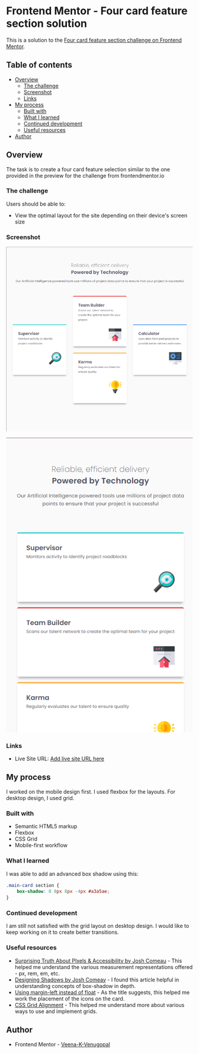 # Frontend Mentor - Four card feature section solution

This is a solution to the [Four card feature section challenge on Frontend Mentor](https://www.frontendmentor.io/challenges/four-card-feature-section-weK1eFYK). 

## Table of contents

- [Overview](#overview)
  - [The challenge](#the-challenge)
  - [Screenshot](#screenshot)
  - [Links](#links)
- [My process](#my-process)
  - [Built with](#built-with)
  - [What I learned](#what-i-learned)
  - [Continued development](#continued-development)
  - [Useful resources](#useful-resources)
- [Author](#author)

## Overview

The task is to create a four card feature selection similar to the one provided in the preview for the challenge from frontendmentor.io

### The challenge

Users should be able to:

- View the optimal layout for the site depending on their device's screen size

### Screenshot

![Desktop](./screenshot1.png)

![Mobile](./screenshot2.png)

### Links

- Live Site URL: [Add live site URL here](https://veena-k-venugopal.github.io/fm-four-card-feature/)

## My process

I worked on the mobile design first. I used flexbox for the layouts. For desktop design, I used grid. 

### Built with

- Semantic HTML5 markup
- Flexbox
- CSS Grid
- Mobile-first workflow

### What I learned

I was able to add an advanced box shadow using this:
```css
.main-card section {
    box-shadow: 0 8px 8px -4px #a3a5ae;
}
```

### Continued development

I am still not satisfied with the grid layout on desktop design. I would like to keep working on it to create better transitions.   

### Useful resources

- [Surprising Truth About PIxels & Accessibility by Josh Comeau](https://www.joshwcomeau.com/css/surprising-truth-about-pixels-and-accessibility/) - This helped me understand the various measurement representations offered - px, rem, em, etc.
- [Designing Shadows by Josh Comeay](https://www.joshwcomeau.com/css/designing-shadows/) - I found this article helpful in understanding concepts of box-shadow in depth.
- [Using margin-left instead of float](https://forum.freecodecamp.org/t/not-floating-right/409659) - As the title suggests, this helped me work the placement of the icons on the card. 
- [CSS Grid Alignment](https://www.quackit.com/css/grid/tutorial/css_grid_alignment.cfm) - This helped me understand more about various ways to use and implement grids.

## Author

- Frontend Mentor - [Veena-K-Venugopal](https://www.frontendmentor.io/profile/Veena-K-Venugopal)
